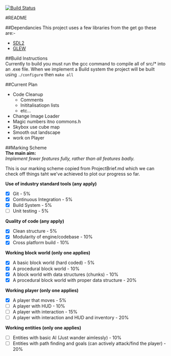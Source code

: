 [![Build Status](https://travis-ci.org/Regimental12/CI224-Sem2.svg?branch=master)](https://travis-ci.org/Regimental12/CI224-Sem2)

#README

##Dependancies
This project uses a few libraries from the get go these are:-
- [SDL2](https://www.libsdl.org/download-2.0.php)
- [GLEW](http://glew.sourceforge.net/)

##Build Instructions  
Currently to build you must run  the gcc command to compile all of src/* into an .exe file. When we implement a Build system the project will be built using `./configure` then `make all`

##Current Plan

 - Code Cleanup
   - Comments
   - Inititalisatiopn lists
   - etc...
 - Change Image Loader
 - Magic numbers itno commons.h
 - Skybox use cube map
 - Smooth out landscape
 - work on Player

##Marking Scheme  
**The main aim:**  
*Implement fewer features fully, rather than all features badly.*  
  
This is our marking scheme copied from ProjectBrief.md which we can check off things taht we've achieved to plot our progress so far.
  
**Use of industry standard tools (any apply)**  
  - [x] Git - 5%  
  - [x] Continuous Integration - 5%  
  - [x] Build System - 5%  
  - [ ] Unit testing - 5%  
  
**Quality of code (any apply)**  
  - [x] Clean structure - 5%  
  - [x] Modularity of engine/codebase - 10%  
  - [x] Cross platform build - 10%  
  
**Working block world (only one applies)**  
  - [x] A basic block world (hard coded) - 5%  
  - [x] A procedural block world  - 10%  
  - [x] A block world with data structures (chunks) - 10%
  - [x] A procedural block world with proper data structure - 20%  
  
**Working player (only one applies)**  
  - [x] A player that moves - 5%  
  - [ ] A player with HUD - 10%  
  - [ ] A player with interaction - 15%  
  - [ ] A player with interaction and HUD and inventory - 20%  
  
**Working entities (only one applies)**  
  - [ ] Entities with basic AI (Just wander aimlessly) - 10%  
  - [ ] Entities with path finding and goals (can actively attack/find the player) - 20%  
